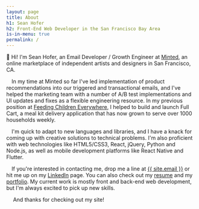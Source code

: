 ```yaml
---
layout: page
title: About
h1: Sean Hofer
h2: Front-End Web Developer in the San Francisco Bay Area
is-in-menu: true
permalink: /
---
```

:wave: Hi! I'm Sean Hofer, an Email Developer / Growth Engineer at <a href="https://www.minted.com/" target="_blank" rel="noreferrer">Minted</a>, an online marketplace of independent artists and designers in San Francisco, CA.

&emsp;In my time at Minted so far I've led implementation of product recommendations into our triggered and transactional emails, and I've helped the marketing team with a number of A/B test implementations and UI updates and fixes as a flexible engineering resource. In my previous position at <a href="https://www.feedingchildreneverywhere.com/" target="_blank" rel="noreferrer">Feeding Children Everywhere</a>, I helped to build and launch Full Cart, a meal kit delivery application that has now grown to serve over 1000 households weekly.

&emsp;I'm quick to adapt to new languages and libraries, and I have a knack for coming up with creative solutions to technical problems. I'm also proficient with web technologies like HTML5/CSS3, React, jQuery, Python and Node.js, as well as mobile development platforms like React Native and Flutter.

&emsp;If you're interested in contacting me, drop me a line at&nbsp;<a href="mailto:{{ site.email }}" target="_blank" rel="noreferrer">{{ site.email }}</a> or hit me up on my <a href="/linkedin" target="_blank" rel="noreferrer">LinkedIn</a> page. You can also check out my <a href="/resume">resume</a> and my <a href="/portfolio">portfolio</a>. My current work is mostly front and back-end web development, but I'm always excited to pick up new skills.

&emsp; And thanks for checking out my site!